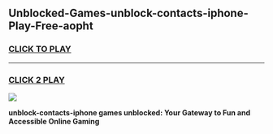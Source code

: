 
## Unblocked-Games-unblock-contacts-iphone-Play-Free-aopht
<h3>
<a href="https://premium76.site?title=unblock-contacts-iphone&ref=20M">CLICK TO PLAY</a></h3>
<hr>

<h3>
<a href="https://premium76.site?title=unblock-contacts-iphone&ref=20M">CLICK 2 PLAY</a>
  
</h3>

<a href="https://premium76.site?title=unblock-contacts-iphone&ref=19M"><img src="https://clearcache.store/games.png"></a>


**unblock-contacts-iphone games unblocked: Your Gateway to Fun and Accessible Online Gaming**
